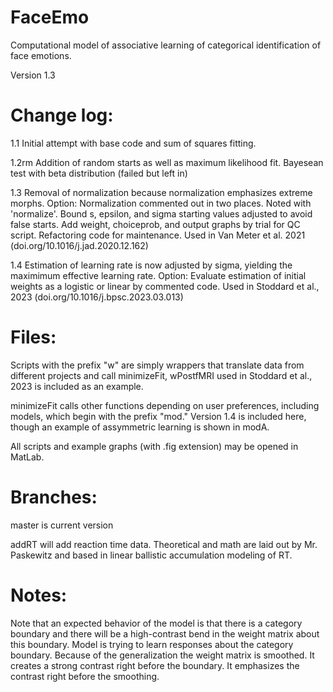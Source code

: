 # FaceEmo
Computational model of associative learning of categorical identification of face emotions.

  Version 1.3

Change log:
===========
1.1       Initial attempt with base code and sum of squares fitting.

1.2rm     Addition of random starts as well as maximum likelihood fit.
           Bayesean test with beta distribution (failed but left in)
           
1.3       Removal of normalization because normalization emphasizes extreme morphs.
           Option: Normalization commented out in two places. Noted with 'normalize'.
           Bound s, epsilon, and sigma starting values adjusted to avoid false starts.
           Add weight, choiceprob, and output graphs by trial for QC script. 
           Refactoring code for maintenance.
           Used in Van Meter et al. 2021 (doi.org/10.1016/j.jad.2020.12.162)

1.4       Estimation of learning rate is now adjusted by sigma, 
               yielding the maximimum effective learning rate. 
           Option: Evaluate estimation of initial weights as a logistic or linear by commented code.
           Used in Stoddard et al., 2023 (doi.org/10.1016/j.bpsc.2023.03.013)

Files:
======
Scripts with the prefix "w" are simply wrappers that translate data from different projects and call minimizeFit,
wPostfMRI used in Stoddard et al., 2023 is included as an example.

minimizeFit calls other functions depending on user preferences, including models, which begin with the prefix "mod." 
Version 1.4 is included here, though an example of assymmetric learning is shown in modA.

All scripts and example graphs (with .fig extension) may be opened in MatLab.

Branches:
=========
master is current version

addRT will add reaction time data. Theoretical and math are laid out by Mr. Paskewitz and based in linear ballistic accumulation modeling of RT.

Notes:
======
Note that an expected behavior of the model is that there is a category boundary and there will be a high-contrast bend in the weight matrix about this boundary. Model is trying to learn responses about the category boundary. Because of the generalization the weight matrix is smoothed. It creates a strong contrast right before the boundary. It emphasizes the contrast right before the smoothing. 
